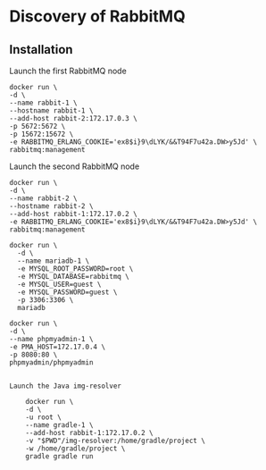 # Discovery of RabbitMQ

## Installation

Launch the first RabbitMQ node

	docker run \
	-d \
	--name rabbit-1 \
	--hostname rabbit-1 \
	--add-host rabbit-2:172.17.0.3 \
	-p 5672:5672 \
	-p 15672:15672 \
	-e RABBITMQ_ERLANG_COOKIE='ex8$i}9\dLYK/&&T94F7u42a.DW>y5Jd' \
	rabbitmq:management

Launch the second RabbitMQ node

	docker run \
	-d \
	--name rabbit-2 \
	--hostname rabbit-2 \
	--add-host rabbit-1:172.17.0.2 \
	-e RABBITMQ_ERLANG_COOKIE='ex8$i}9\dLYK/&&T94F7u42a.DW>y5Jd' \
	rabbitmq:management

	docker run \
	  -d \
	  --name mariadb-1 \
	  -e MYSQL_ROOT_PASSWORD=root \
	  -e MYSQL_DATABASE=rabbitmq \
	  -e MYSQL_USER=guest \
	  -e MYSQL_PASSWORD=guest \
	  -p 3306:3306 \
	  mariadb

	docker run \
	-d \
	--name phpmyadmin-1 \
	-e PMA_HOST=172.17.0.4 \
	-p 8080:80 \
	phpmyadmin/phpmyadmin


	Launch the Java img-resolver

		docker run \
		-d \
		-u root \
		--name gradle-1 \
		--add-host rabbit-1:172.17.0.2 \
		-v "$PWD"/img-resolver:/home/gradle/project \
		-w /home/gradle/project \
		gradle gradle run
